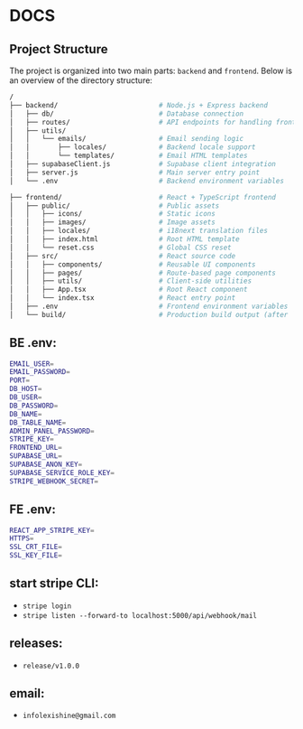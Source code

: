 # DOCS

## Project Structure

The project is organized into two main parts: `backend` and `frontend`. Below is an overview of the directory structure:

```bash
/
├── backend/                         # Node.js + Express backend
│   ├── db/                          # Database connection
│   ├── routes/                      # API endpoints for handling frontend requests
│   ├── utils/
│   │   └── emails/                  # Email sending logic
│   │       ├── locales/             # Backend locale support
│   │       └── templates/           # Email HTML templates
│   ├── supabaseClient.js            # Supabase client integration
│   ├── server.js                    # Main server entry point
│   └── .env                         # Backend environment variables

├── frontend/                        # React + TypeScript frontend
│   ├── public/                      # Public assets
│   │   ├── icons/                   # Static icons
│   │   ├── images/                  # Image assets
│   │   ├── locales/                 # i18next translation files
│   │   ├── index.html               # Root HTML template
│   │   └── reset.css                # Global CSS reset
│   ├── src/                         # React source code
│   │   ├── components/              # Reusable UI components
│   │   ├── pages/                   # Route-based page components
│   │   ├── utils/                   # Client-side utilities
│   │   ├── App.tsx                  # Root React component
│   │   └── index.tsx                # React entry point
│   ├── .env                         # Frontend environment variables
│   └── build/                       # Production build output (after `npm run build`)
```

## BE .env:

```bash
EMAIL_USER=
EMAIL_PASSWORD=
PORT=
DB_HOST=
DB_USER=
DB_PASSWORD=
DB_NAME=
DB_TABLE_NAME=
ADMIN_PANEL_PASSWORD=
STRIPE_KEY=
FRONTEND_URL=
SUPABASE_URL=
SUPABASE_ANON_KEY=
SUPABASE_SERVICE_ROLE_KEY=
STRIPE_WEBHOOK_SECRET=
```

## FE .env:

```bash
REACT_APP_STRIPE_KEY=
HTTPS=
SSL_CRT_FILE=
SSL_KEY_FILE=
```

## start stripe CLI:

  - `stripe login`
  - `stripe listen --forward-to localhost:5000/api/webhook/mail`

## releases:
  - `release/v1.0.0`
  <!-- - `release/v2.1.0-beta` -->
  <!-- - `release/v1.2.3-rc` -->

## email:
  - `infolexishine@gmail.com`
